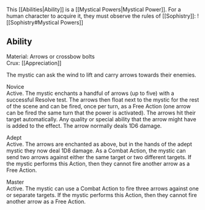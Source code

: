 This [[Abilities|Ability]] is a [[Mystical Powers|Mystical Power]]. For a human character to acquire it, they must observe the rules of [[Sophistry]]:
![[Sophistry#Mystical Powers]]
## Ability
Material: Arrows or crossbow bolts<br>Crux: [[Appreciation]]

The mystic can ask the wind to lift and carry arrows towards their enemies.

Novice<br>Active. The mystic enchants a handful of arrows (up to five) with a successful Resolve test. The arrows then float next to the mystic for the rest of the scene and can be fired, once per turn, as a Free Action (one arrow can be fired the same turn that the power is activated). The arrows hit their target automatically. Any quality or special ability that the arrow might have is added to the effect. The arrow normally deals 1D6 damage.

Adept<br>Active. The arrows are enchanted as above, but in the hands of the adept mystic they now deal 1D8 damage. As a Combat Action, the mystic can send two arrows against either the same target or two different targets. If the mystic performs this Action, then they cannot fire another arrow as a Free Action.

Master<br>Active. The mystic can use a Combat Action to fire three arrows against one or separate targets. If the mystic performs this Action, then they cannot fire another arrow as a Free Action.